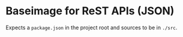 Baseimage for ReST APIs (JSON)
==============================

Expects a `package.json` in the project root and
sources to be in `./src`.
